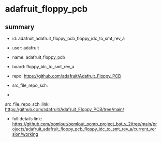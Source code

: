 # adafruit_floppy_pcb
 
## summary 
* id: adafruit_adafruit_floppy_pcb_floppy_idc_to_smt_rev_a
* user: adafruit
* name: adafruit_floppy_pcb
* board: floppy_idc_to_smt_rev_a
* repo: https://github.com/adafruit/Adafruit_Floppy_PCB



* src_file_repo_sch: 
*
 src_file_repo_sch_link: https://github.com/adafruit/Adafruit_Floppy_PCB/tree/main/
* full details link: https://github.com/oomlout/oomlout_oomp_project_bot_v_2/tree/main/projects/adafruit_adafruit_floppy_pcb_floppy_idc_to_smt_rev_a/current_version/working  






